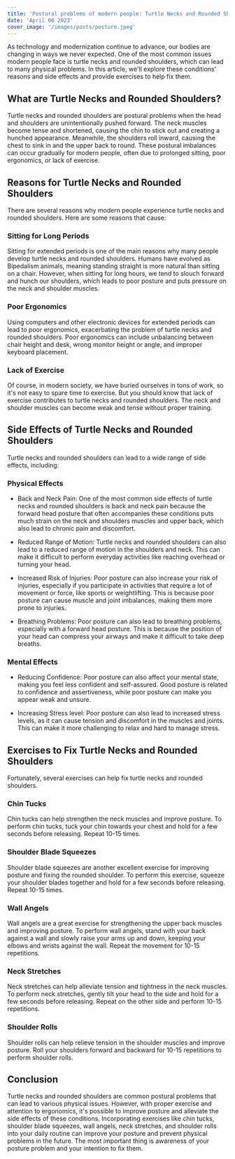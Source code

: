 ```yaml
---
title: 'Postural problems of modern people: Turtle Necks and Rounded Shoulders'
date: 'April 06 2023'
cover_image: '/images/posts/posture.jpeg'
---
```


As technology and modernization continue to advance, our bodies are changing in ways we never expected. One of the most common issues modern people face is turtle necks and rounded shoulders, which can lead to many physical problems. In this article, we'll explore these conditions' reasons and side effects and provide exercises to help fix them.

## What are Turtle Necks and Rounded Shoulders?
Turtle necks and rounded shoulders are postural problems when the head and shoulders are unintentionally pushed forward. The neck muscles become tense and shortened, causing the chin to stick out and creating a hunched appearance. Meanwhile, the shoulders roll inward, causing the chest to sink in and the upper back to round. These postural imbalances can occur gradually for modern people, often due to prolonged sitting, poor ergonomics, or lack of exercise.

## Reasons for Turtle Necks and Rounded Shoulders
There are several reasons why modern people experience turtle necks and rounded shoulders. Here are some reasons that cause:

### Sitting for Long Periods
Sitting for extended periods is one of the main reasons why many people develop turtle necks and rounded shoulders. Humans have evolved as Bipedalism animals, meaning standing straight is more natural than sitting on a chair. However, when sitting for long hours, we tend to slouch forward and hunch our shoulders, which leads to poor posture and puts pressure on the neck and shoulder muscles.

### Poor Ergonomics
Using computers and other electronic devices for extended periods can lead to poor ergonomics, exacerbating the problem of turtle necks and rounded shoulders. Poor ergonomics can include unbalancing between chair height and desk, wrong monitor height or angle, and improper keyboard placement.

### Lack of Exercise
Of course, in modern society, we have buried ourselves in tons of work, so it's not easy to spare time to exercise. But you should know that lack of exercise contributes to turtle necks and rounded shoulders. The neck and shoulder muscles can become weak and tense without proper training.

## Side Effects of Turtle Necks and Rounded Shoulders
Turtle necks and rounded shoulders can lead to a wide range of side effects, including:

### Physical Effects
- Back and Neck Pain: One of the most common side effects of turtle necks and rounded shoulders is back and neck pain because the forward head posture that often accompanies these conditions puts much strain on the neck and shoulders muscles and upper back, which also lead to chronic pain and discomfort.

- Reduced Range of Motion: Turtle necks and rounded shoulders can also lead to a reduced range of motion in the shoulders and neck. This can make it difficult to perform everyday activities like reaching overhead or turning your head.

- Increased Risk of Injuries: Poor posture can also increase your risk of injuries, especially if you participate in activities that require a lot of movement or force, like sports or weightlifting. This is because poor posture can cause muscle and joint imbalances, making them more prone to injuries.

- Breathing Problems: Poor posture can also lead to breathing problems, especially with a forward head posture. This is because the position of your head can compress your airways and make it difficult to take deep breaths.

### Mental Effects
- Reducing Confidence: Poor posture can also affect your mental state, making you feel less confident and self-assured. Good posture is related to confidence and assertiveness, while poor posture can make you appear weak and unsure.

- Increasing Stress level: Poor posture can also lead to increased stress levels, as it can cause tension and discomfort in the muscles and joints. This can make it more challenging to relax and hard to manage stress.

## Exercises to Fix Turtle Necks and Rounded Shoulders
Fortunately, several exercises can help fix turtle necks and rounded shoulders. 

### Chin Tucks
Chin tucks can help strengthen the neck muscles and improve posture. To perform chin tucks, tuck your chin towards your chest and hold for a few seconds before releasing. Repeat 10-15 times.

### Shoulder Blade Squeezes
Shoulder blade squeezes are another excellent exercise for improving posture and fixing the rounded shoulder. To perform this exercise, squeeze your shoulder blades together and hold for a few seconds before releasing. Repeat 10-15 times.

### Wall Angels
Wall angels are a great exercise for strengthening the upper back muscles and improving posture. To perform wall angels, stand with your back against a wall and slowly raise your arms up and down, keeping your elbows and wrists against the wall. Repeat the movement for 10-15 repetitions.

### Neck Stretches
Neck stretches can help alleviate tension and tightness in the neck muscles. To perform neck stretches, gently tilt your head to the side and hold for a few seconds before releasing. Repeat on the other side and perform 10-15 repetitions.

### Shoulder Rolls
Shoulder rolls can help relieve tension in the shoulder muscles and improve posture. Roll your shoulders forward and backward for 10-15 repetitions to perform shoulder rolls.

## Conclusion
Turtle necks and rounded shoulders are common postural problems that can lead to various physical issues. However, with proper exercise and attention to ergonomics, it's possible to improve posture and alleviate the side effects of these conditions. Incorporating exercises like chin tucks, shoulder blade squeezes, wall angels, neck stretches, and shoulder rolls into your daily routine can improve your posture and prevent physical problems in the future. The most important thing is awareness of your posture problem and your intention to fix them. 
